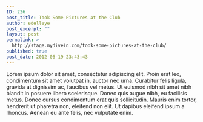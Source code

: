```yaml
---
ID: 226
post_title: Took Some Pictures at the Club
author: edelleye
post_excerpt: ""
layout: post
permalink: >
  http://stage.mydivein.com/took-some-pictures-at-the-club/
published: true
post_date: 2012-06-19 23:43:43
---
```

Lorem ipsum dolor sit amet, consectetur adipiscing elit. Proin erat leo, condimentum sit amet volutpat in, auctor nec urna. Curabitur felis ligula, gravida at dignissim ac, faucibus vel metus. Ut euismod nibh sit amet nibh blandit in posuere libero scelerisque. Donec quis augue nibh, eu facilisis metus. Donec cursus condimentum erat quis sollicitudin. Mauris enim tortor, hendrerit ut pharetra non, eleifend non elit. Ut dapibus eleifend ipsum a rhoncus. Aenean eu ante felis, nec vulputate enim.